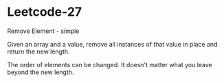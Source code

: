 # Leetcode-27
Remove Element - simple

Given an array and a value, remove all instances of that value in place and return the new length.

The order of elements can be changed. It doesn't matter what you leave beyond the new length.